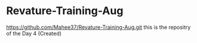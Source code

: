 # Revature-Training-Aug
https://github.com/Mahee37/Revature-Training-Aug.git
this is the repositry of the Day 4 (Created)
